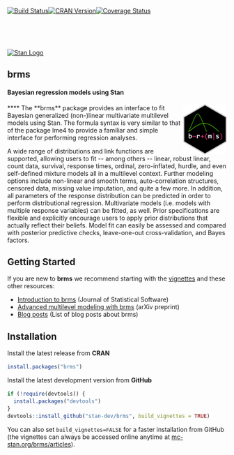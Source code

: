 [![Build Status](https://travis-ci.org/paul-buerkner/brms.svg?branch=master)](https://travis-ci.org/paul-buerkner/brms)[![CRAN Version](http://www.r-pkg.org/badges/version/brms)](https://cran.r-project.org/package=brms)[![Coverage Status](https://codecov.io/github/paul-buerkner/brms/coverage.svg?branch=master)](https://codecov.io/github/paul-buerkner/brms?branch=master)


<br><br><br>

<div style="text-align:left; padding:-40px;">
<a href="http://mc-stan.org">
<img src="https://raw.githubusercontent.com/stan-dev/logos/master/logo_tm.png" width=100 alt="Stan Logo"/> </a><h2><strong>brms</strong></h2>
<h4>Bayesian regression models using Stan</h4>
<img src="https://raw.githubusercontent.com/paul-buerkner/brms/master/man/figures/brms.png" align="right" width = 100 alt="brms Logo"/>
</div>
****
The **brms** package provides an interface to fit Bayesian generalized (non-)linear multivariate multilevel models using Stan. The formula syntax is very similar to that of the package lme4 to provide a familiar and simple interface for performing regression analyses. 

A wide range of distributions and link functions are supported, allowing users to fit -- among others -- linear, robust linear, count data, survival, response times, ordinal, zero-inflated, hurdle, and even self-defined mixture models all in a multilevel context. Further modeling options include non-linear and smooth terms, auto-correlation structures, censored data, missing value imputation, and quite a few more. In addition, all parameters of the response distribution can be predicted in order to perform distributional regression. Multivariate models (i.e. models with multiple response variables) can be fitted, as well. Prior specifications are flexible and explicitly encourage users to apply prior distributions that actually reflect their beliefs. Model fit can easily be assessed and compared with posterior predictive checks, leave-one-out cross-validation, and Bayes factors.

## Getting Started

If you are new to __brms__ we recommend starting with the [vignettes](http://mc-stan.org/brms/articles/) and these other resources:

-   [Introduction to brms](https://www.jstatsoft.org/article/view/v080i01) (Journal of Statistical Software)
-   [Advanced multilevel modeling with brms](https://arxiv.org/abs/1705.11123) (arXiv preprint)
-   [Blog posts](https://paul-buerkner.github.io/blog/old-brms-blogposts/) (List of blog posts about brms)


## Installation


Install the latest release from **CRAN**

```r
install.packages("brms")
```

Install the latest development version from **GitHub**

```r
if (!require(devtools)) {
  install.packages("devtools")
}
devtools::install_github("stan-dev/brms", build_vignettes = TRUE)
```

You can also set `build_vignettes=FALSE` for a faster installation from GitHub (the vignettes can always be accessed online anytime at [mc-stan.org/brms/articles](http://mc-stan.org/brms/articles/)).


